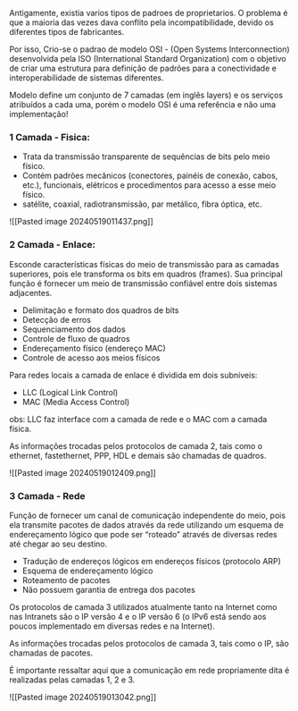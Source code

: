 
Antigamente, existia varios tipos de padroes de proprietarios. O problema é que a maioria das vezes dava conflito pela incompatibilidade, devido os diferentes tipos de fabricantes.

Por isso, Crio-se o padrao de modelo OSI - (Open Systems Interconnection) desenvolvida pela ISO (International Standard Organization) com o objetivo de criar uma estrutura para definição de padrões para a conectividade e interoperabilidade de sistemas diferentes.

Modelo define um conjunto de 7 camadas (em inglês layers) e os serviços atribuídos a
cada uma, porém o modelo OSI é uma referência e não uma implementação!

### 1 Camada - Fisica:

- Trata da transmissão transparente de sequências de bits pelo meio físico.
- Contém padrões mecânicos (conectores, painéis de conexão, cabos, etc.), funcionais, elétricos e procedimentos para acesso a esse meio físico.
- satélite, coaxial, radiotransmissão, par metálico, fibra óptica, etc.

![[Pasted image 20240519011437.png]]


### 2 Camada - Enlace:

Esconde características físicas do meio de transmissão para as camadas superiores, pois ele transforma os bits em quadros (frames). Sua principal função é fornecer um meio de transmissão confiável entre dois sistemas adjacentes.

- Delimitação e formato dos quadros de bits
- Detecção de erros
- Sequenciamento dos dados
- Controle de fluxo de quadros
- Endereçamento físico (endereço MAC)
- Controle de acesso aos meios físicos


Para redes locais a camada de enlace é dividida em dois subníveis:

- LLC (Logical Link Control)
- MAC (Media Access Control)

obs: LLC faz interface com a camada de rede e o MAC com a camada física.

As informações trocadas pelos protocolos de camada 2, tais como o ethernet, fastethernet, PPP, HDL e demais são chamadas de quadros.

![[Pasted image 20240519012409.png]]

### 3 Camada - Rede

Função de fornecer um canal de comunicação independente do meio, pois ela transmite pacotes de dados através da rede utilizando um esquema de endereçamento lógico que pode ser “roteado” através de diversas redes até chegar ao seu destino.

- Tradução de endereços lógicos em endereços físicos (protocolo ARP)
- Esquema de endereçamento lógico
- Roteamento de pacotes
- Não possuem garantia de entrega dos pacotes

Os protocolos de camada 3 utilizados atualmente tanto na Internet como nas Intranets são o IP versão 4 e o IP versão 6 (o IPv6 está sendo aos poucos implementado em diversas redes e na Internet).

As informações trocadas pelos protocolos de camada 3, tais como o IP, são chamadas de
pacotes.

É importante ressaltar aqui que a comunicação em rede propriamente dita é realizadas pelas
camadas 1, 2 e 3.

![[Pasted image 20240519013042.png]]